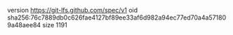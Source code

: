 version https://git-lfs.github.com/spec/v1
oid sha256:76c7889db0c626fae4127bf89ee33af6d982a94ec77ed70a4a571809a48aee84
size 1191

